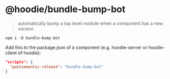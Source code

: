 # @hoodie/bundle-bump-bot

> automatically bump a top level module when a component has a new version

`npm i -D bundle-bump-bot`

Add this to the package.json of a component (e.g. hoodie-server or hoodie-client of hoodie):

```json
"scripts": {
  "postsemantic-release": "bundle-bump-bot"
}
```
